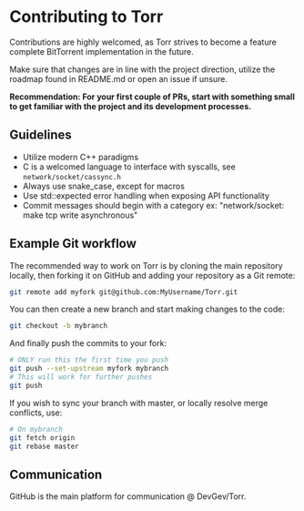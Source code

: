 # Contributing to Torr
Contributions are highly welcomed, as Torr strives to become a feature complete BitTorrent implementation in the future.

Make sure that changes are in line with the project direction, utilize the roadmap found in README.md or open an issue if unsure.

**Recommendation: For your first couple of PRs, start with something small to get familiar with the project and its development processes.**

## Guidelines
* Utilize modern C++ paradigms
* C is a welcomed language to interface with syscalls, see ``network/socket/cassync.h``
* Always use snake_case, except for macros
* Use std::expected error handling when exposing API functionality
* Commit messages should begin with a category ex: "network/socket: make tcp write asynchronous"

## Example Git workflow
The recommended way to work on Torr is by cloning the main repository locally, then forking it on GitHub and adding your repository as a Git remote:
```sh
git remote add myfork git@github.com:MyUsername/Torr.git
```

You can then create a new branch and start making changes to the code:
```sh
git checkout -b mybranch
```

And finally push the commits to your fork:
```sh
# ONLY run this the first time you push
git push --set-upstream myfork mybranch
# This will work for further pushes
git push
```

If you wish to sync your branch with master, or locally resolve merge conflicts, use:
```sh
# On mybranch
git fetch origin
git rebase master
```

## Communication

GitHub is the main platform for communication @ DevGev/Torr.
